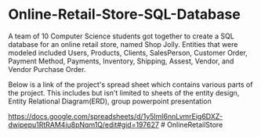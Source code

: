 # Online-Retail-Store-SQL-Database

A team of 10 Computer Science students got together to create a SQL database for an online retail store, named Shop Jolly. Entities that were modeled included Users, Products,
Clients, SalesPerson, Customer Order, Payment Method, Payments, Inventory, Shipping, Assest, Vendor, and Vendor Purchase Order. 

Below is a link of the project's spread sheet which contains various parts of the project. This includes but isn't limited to sheets of the entity design, Entity Relational Diagram(ERD), group powerpoint presentation

https://docs.google.com/spreadsheets/d/1y5Iml6nnLvmrEig6DXZ-dwipepu1RtRAM4iu8pNqm1Q/edit#gid=197627
#   O n l i n e R e t a i l S t o r e  
 